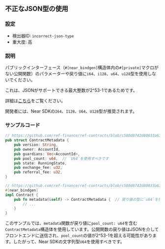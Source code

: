 
## 不正なJSON型の使用

### 設定

* 検出器ID: `incorrect-json-type`
* 重大度: 高

### 説明

パブリックインターフェース（`#[near_bindgen]`構造体内の`#[private]`マクロがない公開関数）のパラメーターや戻り値に`i64`、`i128`、`u64`、`u128`型を使用しないでください。

これは、JSONがサポートできる最大整数が2^53-1であるためです。

詳細は[こちら](https://2ality.com/2012/04/number-encoding.html)をご覧ください。

開発者には、Near SDKの`I64`、`I128`、`U64`、`U128`型が推奨されます。

### サンプルコード

```rust
// https://github.com/ref-finance/ref-contracts/blob/c580d8742d80033a630a393180163ab70f9f3c94/ref-exchange/src/views.rs#L15
pub struct ContractMetadata {
    pub version: String,
    pub owner: AccountId,
    pub guardians: Vec<AccountId>,
    pub pool_count: u64,  // `U64`を使用すべきです
    pub state: RunningState,
    pub exchange_fee: u32,
    pub referral_fee: u32,
}

// https://github.com/ref-finance/ref-contracts/blob/c580d8742d80033a630a393180163ab70f9f3c94/ref-exchange/src/views.rs#L171
#[near_bindgen]
impl Contract {
    pub fn metadata(&self) -> ContractMetadata {  // 戻り値の型に`u64`を使用
        // ...
    }
}
```

このサンプルでは、`metadata`関数が戻り値に`pool_count: u64`を含む`ContractMetadata`構造体を使用しています。公開関数の戻り値はJSONを介してフロントエンドに送信され、`pool_count`の値が2^53-1を超える可能性があります。したがって、Near SDKの文字列型`U64`を使用すべきです。
